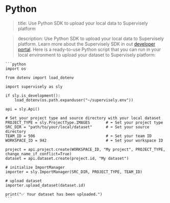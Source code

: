 # Python

> title: Use Python SDK to upload your local data to Supervisely platform

> description:
> Use Python SDK to upload your local data to Supervisely platform. Learn more about the Supervisely SDK in out [developer portal](https://developer.supervisely.com/getting-started/python-sdk-tutorials).
> Here is a ready-to-use Python script that you can run in your local environment to upload your dataset to Supervisely platform:

    ```python
    import os

    from dotenv import load_dotenv

    import supervisely as sly

    if sly.is_development():
        load_dotenv(os.path.expanduser("~/supervisely.env"))

    api = sly.Api()

    # Set your project type and source directory with your local dataset
    PROJECT_TYPE = sly.ProjectType.IMAGES       # ⬅️ Set your project type
    SRC_DIR = "path/to/your/local/dataset"      # ⬅️ Set your source directory
    TEAM_ID = 506                               # ⬅️ Set your team ID
    WORKSPACE_ID = 942                          # ⬅️ Set your workspace ID

    project = api.project.create(WORKSPACE_ID, "My project", PROJECT_TYPE, change_name_if_conflict=True)
    dataset = api.dataset.create(project.id, "My dataset")

    # initialize ImportManager
    importer = sly.ImportManager(SRC_DIR, PROJECT_TYPE, TEAM_ID)

    # upload dataset
    importer.upload_dataset(dataset.id)

    print("✅ Your dataset has been uploaded.")
    ```
